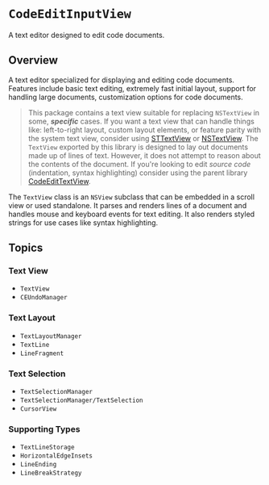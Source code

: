 # ``CodeEditInputView``

A text editor designed to edit code documents.

## Overview

A text editor specialized for displaying and editing code documents. Features include basic text editing, extremely fast initial layout, support for handling large documents, customization options for code documents.

> This package contains a text view suitable for replacing `NSTextView` in some, ***specific*** cases. If you want a text view that can handle things like: left-to-right layout, custom layout elements, or feature parity with the system text view, consider using [STTextView](https://github.com/krzyzanowskim/STTextView) or [NSTextView](https://developer.apple.com/documentation/appkit/nstextview). The ``TextView`` exported by this library is designed to lay out documents made up of lines of text. However, it does not attempt to reason about the contents of the document. If you're looking to edit *source code* (indentation, syntax highlighting) consider using the parent library [CodeEditTextView](https://github.com/CodeEditApp/CodeEditTextView).

The ``TextView`` class is an `NSView` subclass that can be embedded in a scroll view or used standalone. It parses and renders lines of a document and handles mouse and keyboard events for text editing. It also renders styled strings for use cases like syntax highlighting.

## Topics

### Text View

- ``TextView``
- ``CEUndoManager``

### Text Layout

- ``TextLayoutManager``
- ``TextLine``
- ``LineFragment``

### Text Selection

- ``TextSelectionManager``
- ``TextSelectionManager/TextSelection``
- ``CursorView``

### Supporting Types

- ``TextLineStorage``
- ``HorizontalEdgeInsets``
- ``LineEnding``
- ``LineBreakStrategy``
